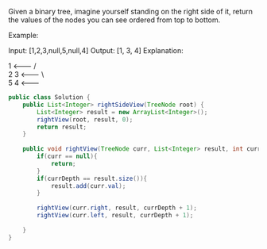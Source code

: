 Given a binary tree, imagine yourself standing on the right side of it, return the values of the nodes you can see ordered from top to bottom.

Example:

Input: [1,2,3,null,5,null,4]
Output: [1, 3, 4]
Explanation:

   1            <---
 /   \
2     3         <---
 \     \
  5     4       <---
  
  
```JAVA
public class Solution {
    public List<Integer> rightSideView(TreeNode root) {
        List<Integer> result = new ArrayList<Integer>();
        rightView(root, result, 0);
        return result;
    }
    
    public void rightView(TreeNode curr, List<Integer> result, int currDepth){
        if(curr == null){
            return;
        }
        if(currDepth == result.size()){
            result.add(curr.val);
        }
        
        rightView(curr.right, result, currDepth + 1);
        rightView(curr.left, result, currDepth + 1);
        
    }
}
```
